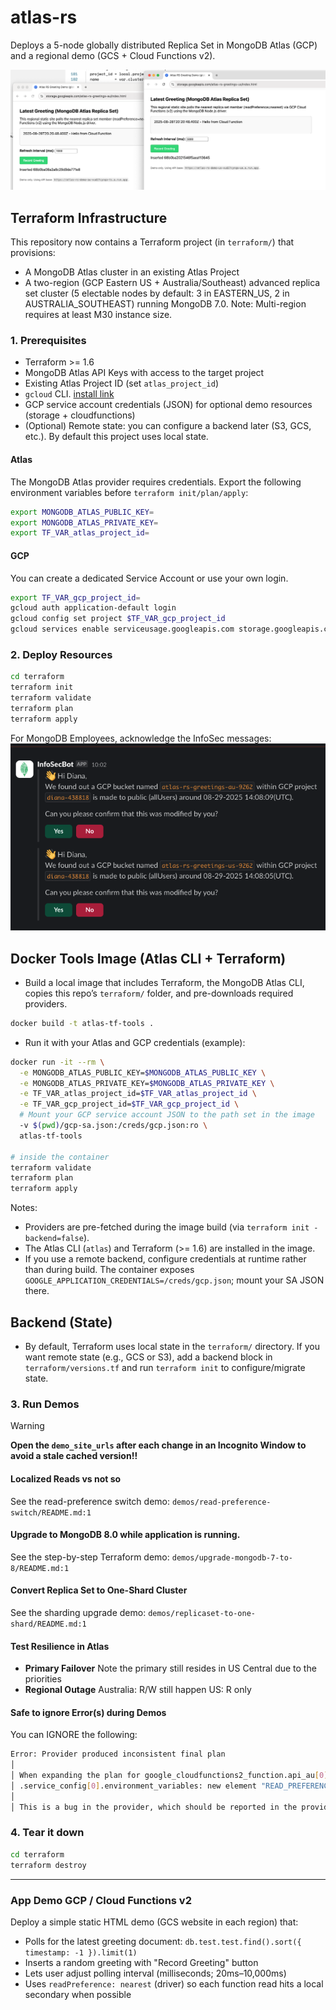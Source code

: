 # atlas-rs
Deploys a 5-node globally distributed Replica Set in MongoDB Atlas (GCP) and a regional demo (GCS + Cloud Functions v2).

![alt text](image.png)

## Terraform Infrastructure

This repository now contains a Terraform project (in `terraform/`) that provisions:

* A MongoDB Atlas cluster in an existing Atlas Project
* A two-region (GCP Eastern US + Australia/Southeast) advanced replica set cluster (5 electable nodes by default: 3 in EASTERN_US, 2 in AUSTRALIA_SOUTHEAST) running MongoDB 7.0. Note: Multi-region requires at least M30 instance size.

### 1. Prerequisites

* Terraform >= 1.6
* MongoDB Atlas API Keys with access to the target project
* Existing Atlas Project ID (set `atlas_project_id`)
* `gcloud` CLI. [install link](https://cloud.google.com/sdk/docs/install)
* GCP service account credentials (JSON) for optional demo resources (storage + cloudfunctions)
* (Optional) Remote state: you can configure a backend later (S3, GCS, etc.). By default this project uses local state.

#### Atlas

The MongoDB Atlas provider requires credentials. Export the following environment variables before `terraform init/plan/apply`:

```bash
export MONGODB_ATLAS_PUBLIC_KEY=
export MONGODB_ATLAS_PRIVATE_KEY=
export TF_VAR_atlas_project_id=
```

#### GCP

You can create a dedicated Service Account or use your own login.

```bash
export TF_VAR_gcp_project_id=
gcloud auth application-default login
gcloud config set project $TF_VAR_gcp_project_id
gcloud services enable serviceusage.googleapis.com storage.googleapis.com run.googleapis.com cloudfunctions.googleapis.com cloudbuild.googleapis.com --project $TF_VAR_gcp_project_id
```

### 2. Deploy Resources

```bash
cd terraform
terraform init
terraform validate
terraform plan
terraform apply
```

For MongoDB Employees, acknowledge the InfoSec messages:
![alt text](image-1.png)

## Docker Tools Image (Atlas CLI + Terraform)

- Build a local image that includes Terraform, the MongoDB Atlas CLI, copies this repo’s `terraform/` folder, and pre-downloads required providers.

```bash
docker build -t atlas-tf-tools .
```

- Run it with your Atlas and GCP credentials (example):

```bash
docker run -it --rm \
  -e MONGODB_ATLAS_PUBLIC_KEY=$MONGODB_ATLAS_PUBLIC_KEY \
  -e MONGODB_ATLAS_PRIVATE_KEY=$MONGODB_ATLAS_PRIVATE_KEY \
  -e TF_VAR_atlas_project_id=$TF_VAR_atlas_project_id \
  -e TF_VAR_gcp_project_id=$TF_VAR_gcp_project_id \
  # Mount your GCP service account JSON to the path set in the image
  -v $(pwd)/gcp-sa.json:/creds/gcp.json:ro \
  atlas-tf-tools

# inside the container
terraform validate
terraform plan
terraform apply
```

Notes:
- Providers are pre-fetched during the image build (via `terraform init -backend=false`).
- The Atlas CLI (`atlas`) and Terraform (>= 1.6) are installed in the image.
- If you use a remote backend, configure credentials at runtime rather than during build. The container exposes `GOOGLE_APPLICATION_CREDENTIALS=/creds/gcp.json`; mount your SA JSON there.

## Backend (State)

- By default, Terraform uses local state in the `terraform/` directory. If you want remote state (e.g., GCS or S3), add a backend block in `terraform/versions.tf` and run `terraform init` to configure/migrate state.

### 3. Run Demos

> [!WARNING]
> **Open the `demo_site_urls` after each change in an Incognito Window to avoid a stale cached version!!**

#### Localized Reads vs not so

See the read-preference switch demo: `demos/read-preference-switch/README.md:1`

#### Upgrade to MongoDB 8.0 while application is running.

See the step-by-step Terraform demo: `demos/upgrade-mongodb-7-to-8/README.md:1`

#### Convert Replica Set to One-Shard Cluster

See the sharding upgrade demo: `demos/replicaset-to-one-shard/README.md:1`

#### Test Resilience in Atlas

- **Primary Failover**
  Note the primary still resides in US Central due to the priorities
- **Regional Outage**
  Australia: R/W still happen
  US: R only


#### Safe to ignore Error(s) during Demos

You can IGNORE the following:

```bash
Error: Provider produced inconsistent final plan
│
│ When expanding the plan for google_cloudfunctions2_function.api_au[0] to include new values learned so far during apply, provider "registry.terraform.io/hashicorp/google" produced an invalid new value for
│ .service_config[0].environment_variables: new element "READ_PREFERENCE" has appeared.
│
│ This is a bug in the provider, which should be reported in the provider's own issue tracker.
```

### 4. Tear it down

```bash
cd terraform
terraform destroy
```

---

### App Demo GCP / Cloud Functions v2

Deploy a simple static HTML demo (GCS website in each region) that:

* Polls for the latest greeting document: `db.test.test.find().sort({ timestamp: -1 }).limit(1)`
* Inserts a random greeting with "Record Greeting" button
* Lets user adjust polling interval (milliseconds; 20ms–10,000ms)
* Uses `readPreference: nearest` (driver) so each function read hits a local secondary when possible
